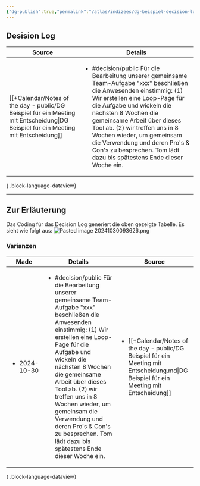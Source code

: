 ```yaml
---
{"dg-publish":true,"permalink":"/atlas/indizees/dg-beispiel-decision-log/","tags":["class/index"]}
---
```



## Desision Log
| Source                                                                                                                                | Details                                                                                                                                                                                                                                                                                                                                                                                                                           |
| ------------------------------------------------------------------------------------------------------------------------------------- | --------------------------------------------------------------------------------------------------------------------------------------------------------------------------------------------------------------------------------------------------------------------------------------------------------------------------------------------------------------------------------------------------------------------------------- |
| [[+Calendar/Notes of the day - public/DG Beispiel für ein Meeting mit Entscheidung\|DG Beispiel für ein Meeting mit Entscheidung]] | <ul><li>#decision/public Für die Bearbeitung unserer gemeinsame Team-Aufgabe "xxx" beschließen die Anwesenden einstimmig: (1) Wir erstellen eine Loop-Page für die Aufgabe und wickeln die nächsten 8 Wochen die gemeinsame Arbeit über dieses Tool ab.  (2) wir treffen uns in 8 Wochen wieder, um gemeinsam die Verwendung und deren Pro's & Con's zu besprechen. Tom lädt dazu bis spätestens Ende dieser Woche ein.</li></ul> |

{ .block-language-dataview}

---
## Zur Erläuterung
Das Coding für das Decision Log generiert die oben gezeigte Tabelle.
Es sieht wie folgt aus:
![Pasted image 20241030093626.png](/img/user/+/Pasted%20image%2020241030093626.png)

### Varianzen
| Made                          | Details                                                                                                                                                                                                                                                                                                                                                                                                                           | Source                                                                                                                                                   |
| ----------------------------- | --------------------------------------------------------------------------------------------------------------------------------------------------------------------------------------------------------------------------------------------------------------------------------------------------------------------------------------------------------------------------------------------------------------------------------- | -------------------------------------------------------------------------------------------------------------------------------------------------------- |
| <ul><li>2024-10-30 </li></ul> | <ul><li>#decision/public Für die Bearbeitung unserer gemeinsame Team-Aufgabe "xxx" beschließen die Anwesenden einstimmig: (1) Wir erstellen eine Loop-Page für die Aufgabe und wickeln die nächsten 8 Wochen die gemeinsame Arbeit über dieses Tool ab.  (2) wir treffen uns in 8 Wochen wieder, um gemeinsam die Verwendung und deren Pro's & Con's zu besprechen. Tom lädt dazu bis spätestens Ende dieser Woche ein.</li></ul> | <ul><li>[[+Calendar/Notes of the day - public/DG Beispiel für ein Meeting mit Entscheidung.md\\|DG Beispiel für ein Meeting mit Entscheidung]]</li></ul> |

{ .block-language-dataview}
